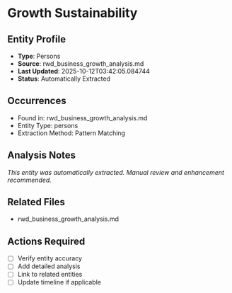 # Growth Sustainability

## Entity Profile
- **Type**: Persons
- **Source**: rwd_business_growth_analysis.md
- **Last Updated**: 2025-10-12T03:42:05.084744
- **Status**: Automatically Extracted

## Occurrences
- Found in: rwd_business_growth_analysis.md
- Entity Type: persons
- Extraction Method: Pattern Matching

## Analysis Notes
*This entity was automatically extracted. Manual review and enhancement recommended.*

## Related Files
- rwd_business_growth_analysis.md

## Actions Required
- [ ] Verify entity accuracy
- [ ] Add detailed analysis
- [ ] Link to related entities
- [ ] Update timeline if applicable
